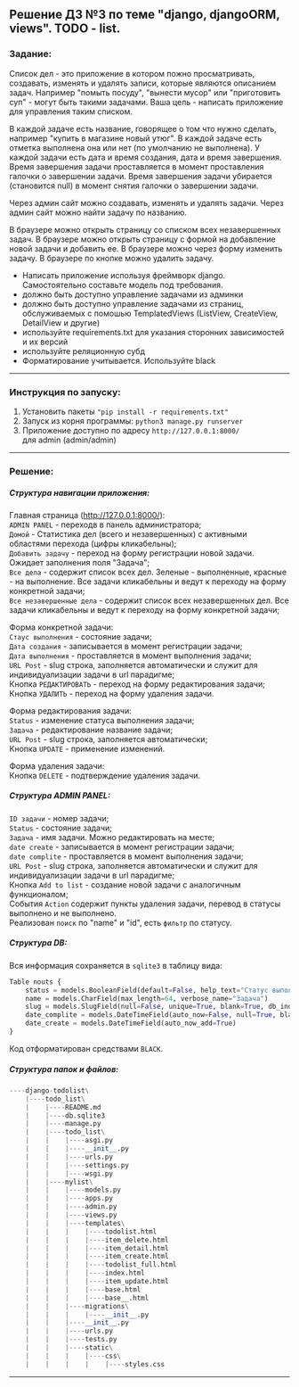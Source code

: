 ## Решение ДЗ №3 по теме "django, djangoORM, views". TODO - list. 

### Задание:  

Список дел - это приложение в котором пожно просматривать, создавать, изменять и удалять записи, которые являются описанием задач. Например "помыть посуду", "вынести мусор" или "приготовить суп" - могут быть такими задачами. Ваша цель - написать приложение для управления таким списком.  

В каждой задаче есть название, говорящее о том что нужно сделать, например "купить в магазине новый утюг". В каждой задаче есть отметка выполнена она или нет (по умолчанию не выполнена). У каждой задачи есть дата и время создания, дата и время завершения. Время завершения задачи проставляется в момент проставления галочки о завершении задачи. Время завершения задачи убирается (становится null) в момент снятия галочки о завершении задачи.  

Через админ сайт можно создавать, изменять и удалять задачи. Через админ сайт можно найти задачу по названию.  

В браузере можно открыть страницу со списком всех незавершенных задач. В браузере можно открыть страницу с формой на добавление новой задачи и добавить ее. В браузере можно через форму изменить задачу. В браузере по кнопке можно удалить задачу.  


*    Написать приложение используя фреймворк django. Самостоятельно составьте модель под требования.
*    должно быть доступно управление задачами из админки
*    должно быть доступно управление задачами из страниц, обслуживаемых с помошью TemplatedViews (ListView, CreateView, DetailView и другие)
*    используйте requirements.txt для указания сторонних зависимостей и их версий
*    используйте реляционную субд
*    Форматирование учитывается. Используйте black
---
  
### Инструкция по запуску:
1. Установить пакеты `"pip install -r requirements.txt"`
2. Запуск из корня программы: `python3 manage.py runserver`
3. Приложение доступно по адресу `http://127.0.0.1:8000/`  
            для admin (admin/admin)
---
  
### Решение:  
##### Структура навигации приложения:  
Главная страница (http://127.0.0.1:8000/):  
`ADMIN PANEL` - переходв в панель администратора;  
`Домой` - Статистика дел (всего и незавершенных) с активными областями перехода (цифры кликабельны);  
`Добавить задачу` - переход на форму регистрации новой задачи. Ожидает заполнения поля "Задача";  
`Все дела` - содержит список всех дел. Зеленые - выполненные, красные - на выполнение. Все задачи кликабельны и ведут к переходу на форму конкретной задачи;  
`Все незавершенные дела` - содержит список всех незавершенных дел. Все задачи кликабельны и ведут к переходу на форму конкретной задачи;  
  
Форма конкретной задачи:  
`Стаус выполнения` - состояние задачи;  
`Дата создания` - записывается в момент регистрации задачи;  
`Дата выполнения` - проставляется в момент выполнения задачи;  
`URL Post` - slug строка, заполняется автоматически и служит для индивидуализации задачи в url парадигме;  
Кнопка `РЕДАКТИРОВАТЬ` - переход на форму редактирования задачи;  
Кнопка `УДАЛИТЬ` - переход на форму удаления задачи.  
  
Форма редактирования задачи:  
`Status` - изменение статуса выполнения задачи;  
`Задача` - редактирование название задачи;  
`URL Post` - slug строка, заполняется автоматически;  
Кнопка `UPDATE` - применение изменений.  
  
Форма удаления задачи:  
Кнопка `DELETE` - подтверждение удаления задачи.  
  
##### Структура ADMIN PANEL:  
`ID задачи` - номер задачи;  
`Status` - состояние задачи;  
`Задача` - имя задачи. Можно редактировать на месте;  
`date create` - записывается в момент регистрации задачи;  
`date complite` - проставляется в момент выполнения задачи;  
`URL Post` - slug строка, заполняется автоматически и служит для индивидуализации задачи в url парадигме;  
Кнопка `Add to list` - создание новой задачи с аналогичным функционалом;  
События `Action` содержит пункты удаления задачи, перевод в статусы выполнено и не выполнено.  
Реализован `поиск` по "name" и "id", есть `фильтр` по статусу.  

##### Структура DB:  
Вся информация сохраняется в `sqlite3` в таблицу вида:  
```python
Table nouts {
    status = models.BooleanField(default=False, help_text="Статус выполнения")
    name = models.CharField(max_length=64, verbose_name="Задача")
    slug = models.SlugField(null=False, unique=True, blank=True, db_index=True, verbose_name="URL Post")    
    date_complite = models.DateTimeField(auto_now=False, null=True, blank=True, default=None)
    date_create = models.DateTimeField(auto_now_add=True)
}
```  
Код отформатирован средствами `BLACK`.  

##### Структура папок и файлов:  
```python
----django-todolist\
    |----todo_list\
    |    |----README.md
    |    |----db.sqlite3
    |    |----manage.py
    |    |----todo_list\
    |    |    |----asgi.py
    |    |    |----__init__.py
    |    |    |----urls.py
    |    |    |----settings.py
    |    |    |----wsgi.py
    |    |----mylist\
    |    |    |----models.py
    |    |    |----apps.py
    |    |    |----admin.py
    |    |    |----views.py
    |    |    |----templates\
    |    |    |    |----todolist.html
    |    |    |    |----item_delete.html
    |    |    |    |----item_detail.html
    |    |    |    |----item_create.html
    |    |    |    |----todolist_full.html
    |    |    |    |----index.html
    |    |    |    |----item_update.html
    |    |    |    |----base.html
    |    |    |    |----base__.html
    |    |    |----migrations\
    |    |    |    |----__init__.py
    |    |    |----__init__.py
    |    |    |----urls.py
    |    |    |----tests.py
    |    |    |----static\
    |    |    |    |----css\
    |    |    |    |    |----styles.css  
```  
---  
